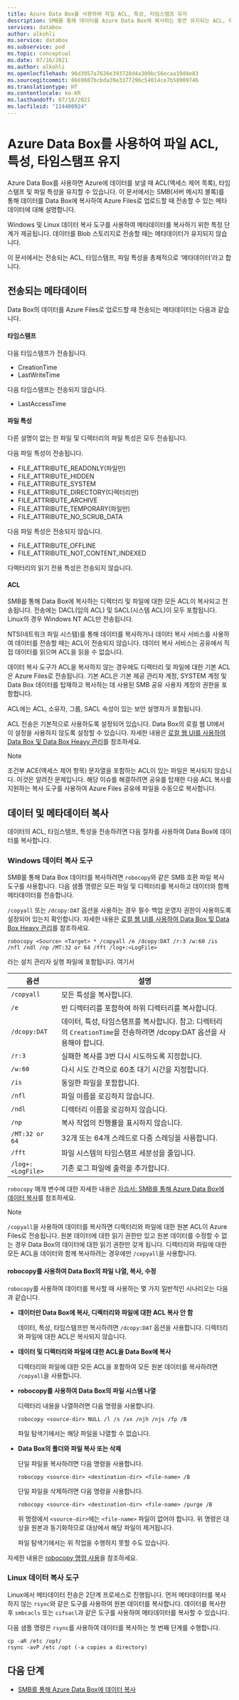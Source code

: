 ```yaml
---
title: Azure Data Box를 사용하여 파일 ACL, 특성, 타임스탬프 유지
description: SMB를 통해 데이터를 Azure Data Box에 복사하는 동안 유지되는 ACL, 타임스탬프, 특성입니다. Windows 및 Linux 데이터 복사 도구를 사용하여 메타데이터를 복사합니다.
services: databox
author: alkohli
ms.service: databox
ms.subservice: pod
ms.topic: conceptual
ms.date: 07/16/2021
ms.author: alkohli
ms.openlocfilehash: 96d3957a7626e393728d4a309bc56ecaa19d4e83
ms.sourcegitcommit: 8669087bcbda39e3377296c54014ce7b58909746
ms.translationtype: HT
ms.contentlocale: ko-KR
ms.lasthandoff: 07/18/2021
ms.locfileid: "114400924"
---
```

# <a name="preserving-file-acls-attributes-and-timestamps-with-azure-data-box"></a>Azure Data Box를 사용하여 파일 ACL, 특성, 타임스탬프 유지

Azure Data Box를 사용하면 Azure에 데이터를 보낼 때 ACL(액세스 제어 목록), 타임스탬프 및 파일 특성을 유지할 수 있습니다. 이 문서에서는 SMB(서버 메시지 블록)를 통해 데이터를 Data Box에 복사하여 Azure Files로 업로드할 때 전송할 수 있는 메타데이터에 대해 설명합니다. 

Windows 및 Linux 데이터 복사 도구를 사용하여 메타데이터를 복사하기 위한 특정 단계가 제공됩니다. 데이터를 Blob 스토리지로 전송할 때는 메타데이터가 유지되지 않습니다.

이 문서에서는 전송되는 ACL, 타임스탬프, 파일 특성을 총체적으로 ‘메타데이터’라고 합니다.

## <a name="transferred-metadata"></a>전송되는 메타데이터

Data Box의 데이터를 Azure Files로 업로드할 때 전송되는 메타데이터는 다음과 같습니다.

#### <a name="timestamps"></a>타임스탬프

다음 타임스탬프가 전송됩니다.
- CreationTime
- LastWriteTime

다음 타임스탬프는 전송되지 않습니다.
- LastAccessTime
  
#### <a name="file-attributes"></a>파일 특성

다른 설명이 없는 한 파일 및 디렉터리의 파일 특성은 모두 전송됩니다.

다음 파일 특성이 전송됩니다.
- FILE_ATTRIBUTE_READONLY(파일만)
- FILE_ATTRIBUTE_HIDDEN
- FILE_ATTRIBUTE_SYSTEM
- FILE_ATTRIBUTE_DIRECTORY(디렉터리만)
- FILE_ATTRIBUTE_ARCHIVE
- FILE_ATTRIBUTE_TEMPORARY(파일만)
- FILE_ATTRIBUTE_NO_SCRUB_DATA

다음 파일 특성은 전송되지 않습니다.
- FILE_ATTRIBUTE_OFFLINE
- FILE_ATTRIBUTE_NOT_CONTENT_INDEXED
  
디렉터리의 읽기 전용 특성은 전송되지 않습니다.

#### <a name="acls"></a>ACL

SMB를 통해 Data Box에 복사하는 디렉터리 및 파일에 대한 모든 ACL이 복사되고 전송됩니다. 전송에는 DACL(임의 ACL) 및 SACL(시스템 ACL)이 모두 포함됩니다. Linux의 경우 Windows NT ACL만 전송됩니다.

NTS(네트워크 파일 시스템)를 통해 데이터를 복사하거나 데이터 복사 서비스를 사용하여 데이터를 전송할 때는 ACL이 전송되지 않습니다. 데이터 복사 서비스는 공유에서 직접 데이터를 읽으며 ACL을 읽을 수 없습니다.

데이터 복사 도구가 ACL을 복사하지 않는 경우에도 디렉터리 및 파일에 대한 기본 ACL은 Azure Files로 전송됩니다. 기본 ACL은 기본 제공 관리자 계정, SYSTEM 계정 및 Data Box 데이터를 탑재하고 복사하는 데 사용된 SMB 공유 사용자 계정의 권한을 포함합니다.

ACL에는 ACL, 소유자, 그룹, SACL 속성이 있는 보안 설명자가 포함됩니다.

ACL 전송은 기본적으로 사용하도록 설정되어 있습니다. Data Box의 로컬 웹 UI에서 이 설정을 사용하지 않도록 설정할 수 있습니다. 자세한 내용은 [로컬 웹 UI를 사용하여 Data Box 및 Data Box Heavy 관리](./data-box-local-web-ui-admin.md)를 참조하세요.

> [!NOTE]
> 조건부 ACE(액세스 제어 항목) 문자열을 포함하는 ACL이 있는 파일은 복사되지 않습니다. 이것은 알려진 문제입니다. 해당 이슈를 해결하려면 공유를 탑재한 다음 ACL 복사를 지원하는 복사 도구를 사용하여 Azure Files 공유에 파일을 수동으로 복사합니다.

## <a name="copying-data-and-metadata"></a>데이터 및 메타데이터 복사

데이터의 ACL, 타임스탬프, 특성을 전송하려면 다음 절차를 사용하여 Data Box에 데이터를 복사합니다. 

### <a name="windows-data-copy-tool"></a>Windows 데이터 복사 도구

SMB를 통해 Data Box 데이터를 복사하려면 `robocopy`와 같은 SMB 호환 파일 복사 도구를 사용합니다. 다음 샘플 명령은 모든 파일 및 디렉터리를 복사하고 데이터와 함께 메타데이터를 전송합니다.

`/copyall` 또는 `/dcopy:DAT` 옵션을 사용하는 경우 필수 백업 운영자 권한이 사용하도록 설정되어 있는지 확인합니다. 자세한 내용은 [로컬 웹 UI를 사용하여 Data Box 및 Data Box Heavy 관리](./data-box-local-web-ui-admin.md)를 참조하세요. 

```console
robocopy <Source> <Target> * /copyall /e /dcopy:DAT /r:3 /w:60 /is /nfl /ndl /np /MT:32 or 64 /fft /log+:<LogFile>
```

라는 설치 관리자 실행 파일에 포함됩니다. 여기서

|옵션 |설명 |
|------------------- | ----- |
|`/copyall` |모든 특성을 복사합니다.|
|`/e`      |빈 디렉터리를 포함하여 하위 디렉터리를 복사합니다.         |
|`/dcopy:DAT`  |데이터, 특성, 타임스탬프를 복사합니다. 참고: 디렉터리의 `CreationTime`을 전송하려면 /dcopy:DAT 옵션을 사용해야 합니다. |
|`/r:3`    |실패한 복사를 3번 다시 시도하도록 지정합니다.         |
|`/w:60`   |다시 시도 간격으로 60초 대기 시간을 지정합니다.         |
|`/is`     |동일한 파일을 포함합니다.         |
|`/nfl`    |파일 이름을 로깅하지 않습니다.         |
|`/ndl`    |디렉터리 이름을 로깅하지 않습니다.        |
|`/np`     |복사 작업의 진행률을 표시하지 않습니다.         |
|`/MT:32 or 64`  |32개 또는 64개 스레드로 다중 스레딩을 사용합니다.           |
|`/fft`    |파일 시스템의 타임스탬프 세분성을 줄입니다.        |
|`/log+:<LogFile>`  |기존 로그 파일에 출력을 추가합니다.|

`robocopy` 매개 변수에 대한 자세한 내용은 [자습서: SMB를 통해 Azure Data Box에 데이터 복사](./data-box-deploy-copy-data.md)를 참조하세요.

> [!NOTE]
> `/copyall`을 사용하여 데이터를 복사하면 디렉터리와 파일에 대한 원본 ACL이 Azure Files로 전송됩니다. 원본 데이터에 대한 읽기 권한만 있고 원본 데이터를 수정할 수 없는 경우 Data Box의 데이터에 대한 읽기 권한만 갖게 됩니다. 디렉터리와 파일에 대한 모든 ACL을 데이터와 함께 복사하려는 경우에만 `/copyall`을 사용합니다.

#### <a name="use-robocopy-to-list-copy-modify-files-on-data-box"></a>robocopy를 사용하여 Data Box의 파일 나열, 복사, 수정

`robocopy`를 사용하여 데이터를 복사할 때 사용하는 몇 가지 일반적인 시나리오는 다음과 같습니다.

- **데이터만 Data Box에 복사, 디렉터리와 파일에 대한 ACL 복사 안 함**

    데이터, 특성, 타임스탬프만 복사하려면 `/dcopy:DAT` 옵션을 사용합니다. 디렉터리와 파일에 대한 ACL은 복사되지 않습니다.

- **데이터 및 디렉터리와 파일에 대한 ACL을 Data Box에 복사**

    디렉터리와 파일에 대한 모든 ACL을 포함하여 모든 원본 데이터를 복사하려면 `/copyall`을 사용합니다.

- **robocopy를 사용하여 Data Box의 파일 시스템 나열**

    디렉터리 내용을 나열하려면 다음 명령을 사용합니다.

    `robocopy <source-dir> NULL /l /s /xx /njh /njs /fp /B`

    파일 탐색기에서는 해당 파일을 나열할 수 없습니다.
    
- **Data Box의 폴더와 파일 복사 또는 삭제**

    단일 파일을 복사하려면 다음 명령을 사용합니다.

    `robocopy <source-dir> <destination-dir> <file-name> /B`

    단일 파일을 삭제하려면 다음 명령을 사용합니다.

    `robocopy <source-dir> <destination-dir> <file-name> /purge /B`

    위 명령에서 `<source-dir>`에는 `<file-name>` 파일이 없어야 합니다. 위 명령은 대상을 원본과 동기화하므로 대상에서 해당 파일이 제거됩니다.

    파일 탐색기에서는 위 작업을 수행하지 못할 수도 있습니다.

자세한 내용은 [robocopy 명령 사용](/windows-server/administration/windows-commands/robocopy)을 참조하세요.

### <a name="linux-data-copy-tool"></a>Linux 데이터 복사 도구

Linux에서 메타데이터 전송은 2단계 프로세스로 진행됩니다. 먼저 메타데이터를 복사하지 않는 `rsync`와 같은 도구를 사용하여 원본 데이터를 복사합니다. 데이터를 복사한 후 `smbcacls` 또는 `cifsacl`과 같은 도구를 사용하여 메타데이터를 복사할 수 있습니다. 

다음 샘플 명령은 `rsync`를 사용하여 데이터를 복사하는 첫 번째 단계를 수행합니다. 

```console
cp -aR /etc /opt/ 
rsync -avP /etc /opt (-a copies a directory)
```

## <a name="next-steps"></a>다음 단계

- [SMB를 통해 Azure Data Box에 데이터 복사](./data-box-deploy-copy-data.md)
